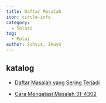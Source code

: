 ```yaml
---
title: Daftar Masalah
icon: circle-info
category:
  - Solusi
tag:
  - Mulai
author: Schvis, Ikuyo
---
```


## katalog

- [Daftar Masalah yang Sering Terjadi](faq-error.md)

- [Cara Mengatasi Masalah 31-4302](31-4302.md)